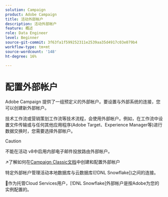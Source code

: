```yaml
---
solution: Campaign
product: Adobe Campaign
title: 活动外部帐户
description: 活动外部帐户
feature: 概述
role: Data Engineer
level: Beginner
source-git-commit: 3f63fa1f599252311e2539aa35d4917c03e079b4
workflow-type: tm+mt
source-wordcount: '148'
ht-degree: 16%

---
```


# 配置外部帐户

Adobe Campaign 提供了一组预定义的外部帐户。要设置与外部系统的连接，您可以创建新外部帐户。

技术工作流或营销策划工作流等技术流程，会使用外部帐户。例如，在工作流中设置文件传输或与任何其他应用程序(Adobe Target、Experience Manager等)进行数据交换时，您需要选择外部帐户。


>[!CAUTION]
>
>不能在活动 v8中启用内部电子邮件投放路由外部帐户。


:arrow_upper_right:了解如何在[Campaign Classic文档](https://experienceleague.adobe.com/docs/campaign-classic/using/installing-campaign-classic/accessing-external-database/external-accounts.html)中创建和配置外部帐户

特定外部帐户管理活动本地数据库与云数据库([!DNL Snowflake])之间的连接。

:speech_balloon:作为托管Cloud Services用户，[!DNL Snowflake]外部帐户是按Adobe为您的实例配置的。
